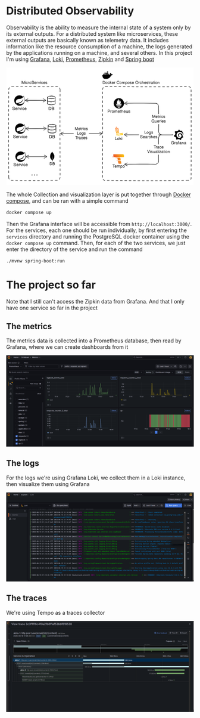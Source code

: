 # Distributed Observability
Observability is the ability to measure the internal state of a system only by its external outputs.
For a distributed system like microservices, these external outputs are basically known as telemetry data. It includes information like the resource consumption of a machine, the logs generated by the applications running on a machine, and several others.
In this project I'm using [Grafana](https://grafana.com/), [Loki](https://grafana.com/oss/loki/), [Prometheus](https://prometheus.io/), [Zipkin](https://zipkin.io/) and [Spring boot](https://spring.io/projects/spring-boot)

![img](img/architecture.png)

The whole Collection and visualization layer is put together through [Docker compose](https://docs.docker.com/compose/), and can be ran with a simple command
```bash
docker compose up
```
Then the Grafana interface will be accessible from `http://localhost:3000/`. For the services, each one should be run individually, by first entering the `services` directory and running the PostgreSQL docker container using the `docker compose up` command. Then, for each of the two services, we just enter the directory of the service and run the command
```bash
./mvnw spring-boot:run
```

# The project so far
Note that I still can't access the Zipkin data from Grafana. And that I only have one service so far in the project

## The metrics
The metrics data is collected into a Prometheus database, then read by Grafana, where we can create dashboards from it

![img](img/metrics.png)

## The logs
For the logs we're using Grafana Loki, we collect them in a Loki instance, then visualize them using Grafana

![img](img/loki.png)

## The traces
We're using Tempo as a traces collector

![img](img/traces.png)
